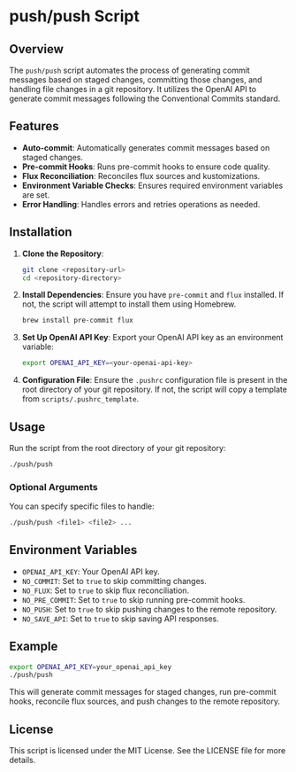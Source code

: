 # push/push Script

## Overview

The `push/push` script automates the process of generating commit messages based on staged changes, committing those changes, and handling file changes in a git repository. It utilizes the OpenAI API to generate commit messages following the Conventional Commits standard.

## Features

- **Auto-commit**: Automatically generates commit messages based on staged changes.
- **Pre-commit Hooks**: Runs pre-commit hooks to ensure code quality.
- **Flux Reconciliation**: Reconciles flux sources and kustomizations.
- **Environment Variable Checks**: Ensures required environment variables are set.
- **Error Handling**: Handles errors and retries operations as needed.

## Installation

1. **Clone the Repository**:
    ```sh
    git clone <repository-url>
    cd <repository-directory>
    ```

2. **Install Dependencies**:
    Ensure you have `pre-commit` and `flux` installed. If not, the script will attempt to install them using Homebrew.
    ```sh
    brew install pre-commit flux
    ```

3. **Set Up OpenAI API Key**:
    Export your OpenAI API key as an environment variable:
    ```sh
    export OPENAI_API_KEY=<your-openai-api-key>
    ```

4. **Configuration File**:
    Ensure the `.pushrc` configuration file is present in the root directory of your git repository. If not, the script will copy a template from `scripts/.pushrc_template`.

## Usage

Run the script from the root directory of your git repository:
```sh
./push/push
```

### Optional Arguments

You can specify specific files to handle:
```sh
./push/push <file1> <file2> ...
```

## Environment Variables

- `OPENAI_API_KEY`: Your OpenAI API key.
- `NO_COMMIT`: Set to `true` to skip committing changes.
- `NO_FLUX`: Set to `true` to skip flux reconciliation.
- `NO_PRE_COMMIT`: Set to `true` to skip running pre-commit hooks.
- `NO_PUSH`: Set to `true` to skip pushing changes to the remote repository.
- `NO_SAVE_API`: Set to `true` to skip saving API responses.

## Example

```sh
export OPENAI_API_KEY=your_openai_api_key
./push/push
```

This will generate commit messages for staged changes, run pre-commit hooks, reconcile flux sources, and push changes to the remote repository.

## License

This script is licensed under the MIT License. See the LICENSE file for more details.
